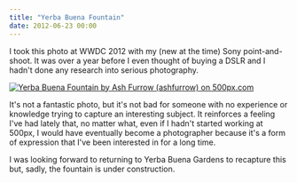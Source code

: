 ```yaml
---
title: "Yerba Buena Fountain"
date: 2012-06-23 00:00
---
```


I took this photo at WWDC 2012 with my (new at the time) Sony point-and-shoot. It was over a year before I even thought of buying a DSLR and I hadn't done any research into serious photography.<!--more-->

 [![Yerba Buena Fountain by Ash Furrow (ashfurrow) on 500px.com](http://pcdn.500px.net/8798461/524ec2e887fc34b391df7b01d38293fa0c5fb087/4.jpg)](http://500px.com/photo/8798461)

It's not a fantastic photo, but it's not bad for someone with no experience or knowledge trying to capture an interesting subject. It reinforces a feeling I've had lately that, no matter what, even if I hadn't started working at 500px, I would have eventually become a photographer because it's a form of expression that I've been interested in for a long time.

I was looking forward to returning to Yerba Buena Gardens to recapture this but, sadly, the fountain is under construction.

<!-- more -->
